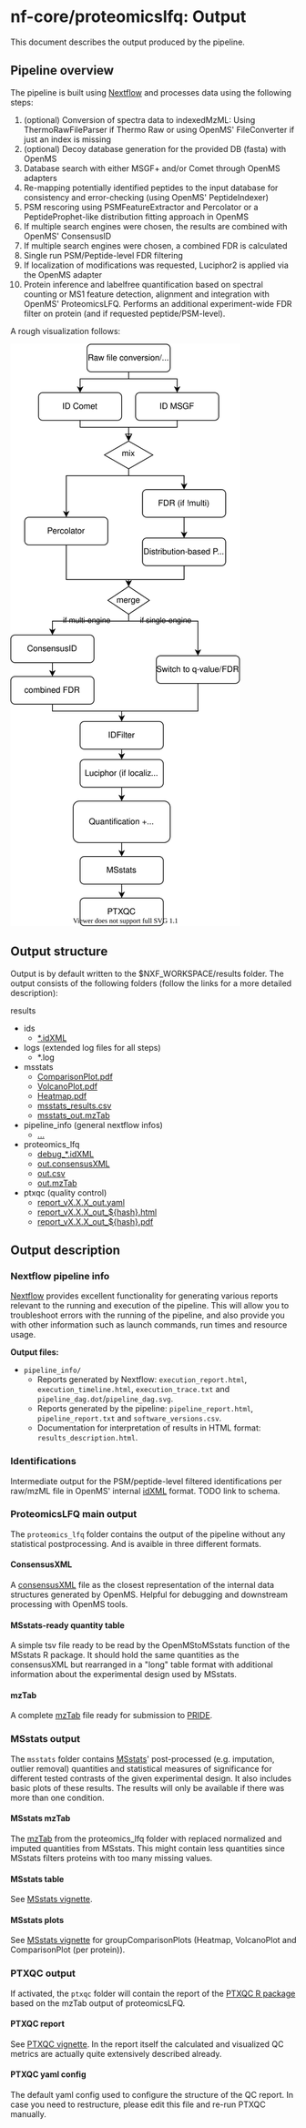 # nf-core/proteomicslfq: Output

This document describes the output produced by the pipeline.

## Pipeline overview

The pipeline is built using [Nextflow](https://www.nextflow.io/)
and processes data using the following steps:

1. (optional) Conversion of spectra data to indexedMzML: Using ThermoRawFileParser if Thermo Raw or using OpenMS' FileConverter if just an index is missing
1. (optional) Decoy database generation for the provided DB (fasta) with OpenMS
1. Database search with either MSGF+ and/or Comet through OpenMS adapters
1. Re-mapping potentially identified peptides to the input database for consistency and error-checking (using OpenMS' PeptideIndexer)
1. PSM rescoring using PSMFeatureExtractor and Percolator or a PeptideProphet-like distribution fitting approach in OpenMS
1. If multiple search engines were chosen, the results are combined with OpenMS' ConsensusID
1. If multiple search engines were chosen, a combined FDR is calculated
1. Single run PSM/Peptide-level FDR filtering
1. If localization of modifications was requested, Luciphor2 is applied via the OpenMS adapter
1. Protein inference and labelfree quantification based on spectral counting or MS1 feature detection, alignment and integration with OpenMS' ProteomicsLFQ. Performs an additional experiment-wide FDR filter on protein (and if requested peptide/PSM-level).

A rough visualization follows:

![proteomicslfq workflow](./images/proteomicslfq.svg)

## Output structure

Output is by default written to the $NXF_WORKSPACE/results folder.
The output consists of the following folders (follow the links for a more detailed description):

results

* ids
  * [\*.idXML](#identifications)
* logs (extended log files for all steps)
  * \*.log
* msstats
  * [ComparisonPlot.pdf](#msstats-plots)
  * [VolcanoPlot.pdf](#msstats-plots)
  * [Heatmap.pdf](#msstats-plots)
  * [msstats\_results.csv](#msstats-table)
  * [msstats_out.mzTab](#msstats-mztab)
* pipeline\_info (general nextflow infos)
  * [...](#nextflow-pipeline-info)
* proteomics\_lfq
  * [debug\_\*.idXML](#debug-output)
  * [out.consensusXML](#consenusxml)
  * [out.csv](#msstats-ready-quantity-table)
  * [out.mzTab](#mztab)
* ptxqc (quality control)
  * [report\_vX.X.X\_out.yaml](#ptxqc-yaml-config)
  * [report\_vX.X.X\_out\_${hash}.html](#ptxqc-report)
  * [report\_vX.X.X\_out\_${hash}.pdf](#ptxqc-report)

## Output description

### Nextflow pipeline info

[Nextflow](https://www.nextflow.io/docs/latest/tracing.html) provides excellent functionality for generating various reports relevant to the running and execution of the pipeline. This will allow you to troubleshoot errors with the running of the pipeline, and also provide you with other information such as launch commands, run times and resource usage.

**Output files:**

* `pipeline_info/`
  * Reports generated by Nextflow: `execution_report.html`, `execution_timeline.html`, `execution_trace.txt` and `pipeline_dag.dot`/`pipeline_dag.svg`.
  * Reports generated by the pipeline: `pipeline_report.html`, `pipeline_report.txt` and `software_versions.csv`.
  * Documentation for interpretation of results in HTML format: `results_description.html`.

### Identifications

Intermediate output for the PSM/peptide-level filtered identifications per raw/mzML file in OpenMS'
internal [idXML](https://github.com/OpenMS/OpenMS/blob/develop/share/OpenMS/SCHEMAS/IdXML_1_5.xsd) format. TODO link to schema.

### ProteomicsLFQ main output

The `proteomics_lfq` folder contains the output of the pipeline without any statistical postprocessing.
And is avaible in three different formats.

#### ConsensusXML

A [consensusXML](https://github.com/OpenMS/OpenMS/blob/develop/share/OpenMS/SCHEMAS/ConsensusXML_1_7.xsd) file as the closest representation of the internal data
structures generated by OpenMS. Helpful for debugging and downstream processing with OpenMS tools.

#### MSstats-ready quantity table

A simple tsv file ready to be read by the OpenMStoMSstats function of the MSstats R package. It should hold
the same quantities as the consensusXML but rearranged in a "long" table format with additional information
about the experimental design used by MSstats.

#### mzTab

A complete [mzTab](https://github.com/HUPO-PSI/mzTab) file ready for submission to [PRIDE](https://www.ebi.ac.uk/pride/).

### MSstats output

The `msstats` folder contains [MSstats](https://github.com/MeenaChoi/MSstats)' post-processed (e.g. imputation, outlier removal) quantities and statistical
measures of significance for different tested contrasts of the given experimental design. It also includes basic plots of these results.
The results will only be available if there was more than one condition.

#### MSstats mzTab

The [mzTab](https://github.com/HUPO-PSI/mzTab) from the proteomics_lfq folder with replaced normalized and imputed quantities from MSstats. This might contain less quantities since MSstats filters proteins with too many missing values.

#### MSstats table

See [MSstats vignette](https://www.bioconductor.org/packages/release/bioc/vignettes/MSstats/inst/doc/MSstats.html).

#### MSstats plots

See [MSstats vignette](https://www.bioconductor.org/packages/release/bioc/vignettes/MSstats/inst/doc/MSstats.html) for groupComparisonPlots (Heatmap, VolcanoPlot and ComparisonPlot (per protein)).

### PTXQC output

If activated, the `ptxqc` folder will contain the report of the [PTXQC R package](https://cran.r-project.org/web/packages/PTXQC/index.html) based on the mzTab output of proteomicsLFQ.

#### PTXQC report

See [PTXQC vignette](https://cran.r-project.org/web/packages/PTXQC/index.html). In the report itself the calculated and visualized QC metrics are actually quite extensively described already.

#### PTXQC yaml config

The default yaml config used to configure the structure of the QC report. In case you need to restructure, please edit this file and
re-run PTXQC manually.
